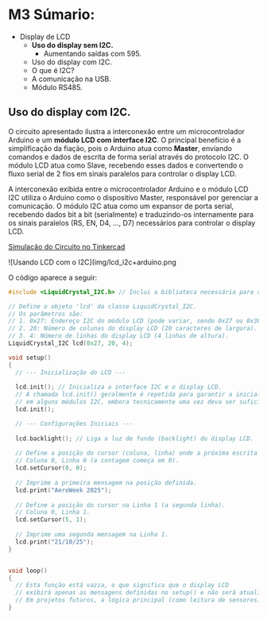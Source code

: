 # M3 Súmario:

* Display de LCD
    * **Uso do display sem I2C.**
        * Aumentando saídas com 595.
    * Uso do display com I2C.
    * O que é I2C?
    * A comunicação na USB.
    * Módulo RS485.
    
## Uso do display com I2C.

O circuito apresentado ilustra a interconexão entre um microcontrolador Arduino e um **módulo LCD com interface I2C**. O principal benefício é a simplificação da fiação, pois o Arduino atua como **Master**, enviando comandos e dados de escrita de forma serial através do protocolo I2C. O módulo LCD atua como Slave, recebendo esses dados e convertendo o fluxo serial de 2 fios em sinais paralelos para controlar o display LCD.

A interconexão exibida entre o microcontrolador Arduino e o módulo LCD I2C utiliza o Arduino como o dispositivo Master, responsável por gerenciar a comunicação. O módulo I2C atua como um expansor de porta serial, recebendo dados bit a bit (serialmente) e traduzindo-os internamente para os sinais paralelos (RS, EN, D4, ..., D7) necessários para controlar o display LCD.

[Simulação do Circuito no Tinkercad](https://www.tinkercad.com/things/dHr1qUfIbiF-lcd-i2c)

![Usando LCD com o I2C](img/lcd_i2c+arduino.png

O código aparece a seguir:
```cpp
#include <LiquidCrystal_I2C.h> // Inclui a biblioteca necessária para controlar o LCD via protocolo I2C.

// Define o objeto 'lcd' da classe LiquidCrystal_I2C.
// Os parâmetros são:
// 1. 0x27: Endereço I2C do módulo LCD (pode variar, sendo 0x27 ou 0x3F os mais comuns).
// 2. 20: Número de colunas do display LCD (20 caracteres de largura).
// 3. 4: Número de linhas do display LCD (4 linhas de altura).
LiquidCrystal_I2C lcd(0x27, 20, 4); 

void setup()
{
  // --- Inicialização do LCD ---
  
  lcd.init(); // Inicializa a interface I2C e o display LCD.
  // A chamada lcd.init() geralmente é repetida para garantir a inicialização correta 
  // em alguns módulos I2C, embora tecnicamente uma vez deva ser suficiente.
  lcd.init(); 

  // --- Configurações Iniciais ---
  
  lcd.backlight(); // Liga a luz de fundo (backlight) do display LCD.
  
  // Define a posição do cursor (coluna, linha) onde a próxima escrita começará.
  // Coluna 0, Linha 0 (a contagem começa em 0).
  lcd.setCursor(0, 0); 
  
  // Imprime a primeira mensagem na posição definida.
  lcd.print("AeroWeek 2025"); 
  
  // Define a posição do cursor na Linha 1 (a segunda linha).
  // Coluna 0, Linha 1.
  lcd.setCursor(5, 1); 
  
  // Imprime uma segunda mensagem na Linha 1.
  lcd.print("21/10/25");
}


void loop()
{
  // Esta função está vazia, o que significa que o display LCD
  // exibirá apenas as mensagens definidas no setup() e não será atualizado.
  // Em projetos futuros, a lógica principal (como leitura de sensores) iria aqui.
}
```
